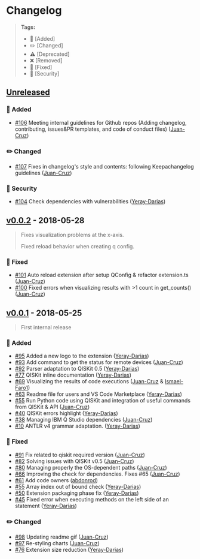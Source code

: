 # Changelog

> **Tags:**
> - :tada:            [Added]
> - :pencil2:         [Changed]
> - :warning:         [Deprecated]
> - :x:               [Removed]
> - :bug:             [Fixed]
> - :space_invader:   [Security]

## [Unreleased]

### :tada: Added

- [#106](https://github.ibm.com/IBMQuantum/qiskit-studio/pull/106) Meeting internal guidelines for Github repos (Adding changelog, contributing, issues&PR templates, and code of conduct files) ([Juan-Cruz](https://github.ibm.com/Juan-Cruz))

### :pencil2: Changed

- [#107](https://github.ibm.com/IBMQuantum/qiskit-studio/pull/107) Fixes in changelog's style and contents: following Keepachangelog guidelines ([Juan-Cruz](https://github.ibm.com/Juan-Cruz))

### :space_invader: Security

- [#104](https://github.ibm.com/IBMQuantum/qiskit-studio/pull/104) Check dependencies with vulnerabilities ([Yeray-Darias](https://github.ibm.com/Yeray-Darias))

## [v0.0.2] - 2018-05-28

> Fixes visualization problems at the x-axis.
>
> Fixed reload behavior when creating q config.

### :bug: Fixed

- [#101](https://github.ibm.com/IBMQuantum/qiskit-studio/pull/101) Auto reload extension after setup QConfig & refactor extension.ts ([Juan-Cruz](https://github.ibm.com/Juan-Cruz))
- [#100](https://github.ibm.com/IBMQuantum/qiskit-studio/pull/100) Fixed errors when visualizing results with >1 count in get_counts() ([Juan-Cruz](https://github.ibm.com/Juan-Cruz))

## [v0.0.1] - 2018-05-25

> First internal release

### :tada: Added

- [#95](https://github.ibm.com/IBMQuantum/qiskit-studio/pull/96) Added a new logo to the extension ([Yeray-Darias](https://github.ibm.com/Yeray-Darias))
- [#93](https://github.ibm.com/IBMQuantum/qiskit-studio/pull/93) Add command to get the status for remote devices ([Juan-Cruz](https://github.ibm.com/Juan-Cruz))
- [#92](https://github.ibm.com/IBMQuantum/qiskit-studio/pull/92) Parser adaptation to QISKit 0.5 ([Yeray-Darias](https://github.ibm.com/Yeray-Darias))
- [#77](https://github.ibm.com/IBMQuantum/qiskit-studio/pull/77) QISKit inline documentation ([Yeray-Darias](https://github.ibm.com/Yeray-Darias))
- [#69](https://github.ibm.com/IBMQuantum/qiskit-studio/pull/69) Visualizing the results of code executions ([Juan-Cruz](https://github.ibm.com/Juan-Cruz) & [Ismael-Faro1](https://github.ibm.com/Ismael-Faro1))
- [#63](https://github.ibm.com/IBMQuantum/qiskit-studio/pull/63) Readme file for users and VS Code Marketplace ([Yeray-Darias](https://github.ibm.com/Yeray-Darias))
- [#55](https://github.ibm.com/IBMQuantum/qiskit-studio/pull/55) Run Python code using QISKit and integration of useful commands from QISKit & API ([Juan-Cruz](https://github.ibm.com/Juan-Cruz))
- [#40](https://github.ibm.com/IBMQuantum/qiskit-studio/pull/40) QISKit errors highlight ([Yeray-Darias](https://github.ibm.com/Yeray-Darias))
- [#38](https://github.ibm.com/IBMQuantum/qiskit-studio/pull/38) Managing IBM Q Studio dependencies ([Juan-Cruz](https://github.ibm.com/Juan-Cruz))
- [#10](https://github.ibm.com/IBMQuantum/qiskit-studio/pull/10) ANTLR v4 grammar adaptation. ([Yeray-Darias](https://github.ibm.com/Yeray-Darias))

### :bug: Fixed

- [#91](https://github.ibm.com/IBMQuantum/qiskit-studio/pull/91) Fix related to qiskit required version ([Juan-Cruz](https://github.ibm.com/Juan-Cruz))
- [#82](https://github.ibm.com/IBMQuantum/qiskit-studio/pull/82) Solving issues with QISKit v0.5 ([Juan-Cruz](https://github.ibm.com/Juan-Cruz))
- [#80](https://github.ibm.com/IBMQuantum/qiskit-studio/pull/80) Managing properly the OS-dependent paths ([Juan-Cruz](https://github.ibm.com/Juan-Cruz))
- [#66](https://github.ibm.com/IBMQuantum/qiskit-studio/pull/66) Improving the check for dependencies. Fixes #65 ([Juan-Cruz](https://github.ibm.com/Juan-Cruz))
- [#61](https://github.ibm.com/IBMQuantum/qiskit-studio/pull/61) Add code owners ([abdonrod](https://github.ibm.com/abdonrod))
- [#55](https://github.ibm.com/IBMQuantum/qiskit-studio/pull/53) Array index out of bound check ([Yeray-Darias](https://github.ibm.com/Yeray-Darias))
- [#50](https://github.ibm.com/IBMQuantum/qiskit-studio/pull/50) Extension packaging phase fix ([Yeray-Darias](https://github.ibm.com/Yeray-Darias))
- [#45](https://github.ibm.com/IBMQuantum/qiskit-studio/pull/45) Fixed error when executing methods on the left side of an statement ([Yeray-Darias](https://github.ibm.com/Yeray-Darias))

### :pencil2: Changed

- [#98](https://github.ibm.com/IBMQuantum/qiskit-studio/pull/98) Updating readme gif ([Juan-Cruz](https://github.ibm.com/Juan-Cruz))
- [#97](https://github.ibm.com/IBMQuantum/qiskit-studio/pull/97) Re-styling charts ([Juan-Cruz](https://github.ibm.com/Juan-Cruz))
- [#76](https://github.ibm.com/IBMQuantum/qiskit-studio/pull/76) Extension size reduction ([Yeray-Darias](https://github.ibm.com/Yeray-Darias))

[Unreleased]: https://github.ibm.com/IBMQuantum/qiskit-studio/compare/v0.0.2...HEAD
[v0.0.2]: https://github.ibm.com/IBMQuantum/qiskit-studio/compare/v0.0.1...v0.0.2
[v0.0.1]: https://github.ibm.com/IBMQuantum/qiskit-studio/compare/d35decaf632f7b197c9df496a624baf2f46400d7...v0.0.1
